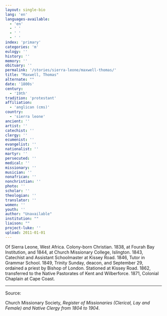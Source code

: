 ```yaml
---
layout: single-bio
lang: 'en'
languages-available:
  - 'en'
  - ' '
  - ' '
  - ' '
index: 'primary'
categories: 'm'
eulogy: ''
history: ''
memory: ''
obituary: ''
permalink: '/stories/sierra-leone/maxwell-thomas/'
title: "Maxwell, Thomas"
alternate: ""
date: '1800s'
century:
  - '19th'
tradition: 'protestant'
affiliation:
  - 'anglican (cms)'
country:
  - 'sierra leone'
ancient: ''
artist: ''
catechist: ''
clergy: ''
ecumenist: ''
evangelist: ''
nationalist: ''
martyr: ''
persecuted: ''
medical: ''
missionary: ''
musician: ''
nonafrican: ''
nonchristian: ''
photo: ''
scholar: ''
theologian: ''
translator: ''
women: ''
youth: ''
author: "Unavailable"
institution: ""
liaison: ""
project-luke: ''
upload: 2011-01-01
---
```




Of Sierra Leone, West Africa.  Colony-born Christian.  1838, at Fourah Bay Institution, and 1844, at Church Missionary College, Islington.  1843, Catechist and Assistant Schoolmaster at Kissey Road.  1846, Tutor in Grammar School.  1849, Trinity Sunday, deacon, and September 29, ordained a priest by Bishop of London.  Stationed at Kissey Road.  1862, transferred to the Native Pastorates of Kent and Wilberforce.  1871, Colonial Chaplain at Cape Coast.

---

Source:

Church Missionary Society, *Register of Missionaries (Clerical, Lay and Female) and Native Clergy from 1804 to 1904*.